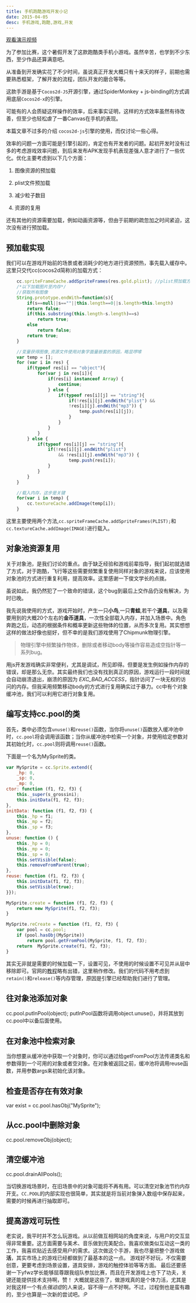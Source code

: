 ```yaml
---
title: 手机跑酷游戏开发小记
date: 2015-04-05
desc: 手机游戏,跑酷,游戏,开发
---
```


[观看演示视频](http://v.youku.com/v_show/id_XNzkzMjM2MTk2.html)

为了参加比赛，这个暑假开发了这款跑酷类手机小游戏。虽然辛苦，也学到不少东西，至少作品还算满意吧。

<!-- more -->

从准备到开发确实花了不少时间，虽说真正开发大概只有十来天的样子，前期也需要熟悉框架，了解开发的流程，团队开发的磨合等等。

这款手游是基于`Cocos2d-JS`开源引擎，通过SpiderMonkey + js-binding的方式调用底层`Cocos2d-x`的引擎。

可能有的人会质疑这样操作的效率，后来事实证明，这样的方式效率虽然有待改善，但至少也轻松虐了一番Canvas在手机的表现。

本篇文章不过多的介绍  `cocos2d-js`引擎的使用，而仅讨论一些心得。

效率的问题一方面可能是引擎引起的，肯定也有开发者的问题。起初开发时没有过多的考虑游戏效率问题，到后来发布APK发现手机表现差强人意才进行了一些优化。优化主要考虑到以下几个方面：

1. 图像资源的预加载

2. plist文件预加载

3. 减少粒子数目

4. 资源的复用

还有其他的资源需要加载，例如动画资源等，但由于前期的疏忽加之时间紧迫，这次没有进行预加载。

## 预加载实现 ##
我们可以在游戏开始前的场景或者消耗少的地方进行资源预热，事先载入缓存中。这里只交代cc(cocos2d简称)的加载方式：

```js
    cc.spriteFrameCache.addSpriteFrames(res.gold.plist); //plist预加载方式
    /*以下加载图片至内存*/
    //获取所有图像
    String.prototype.endWith=function(s){
        if(s==null||s==""||this.length==0||s.length>this.length)
        return false;
        if(this.substring(this.length-s.length)==s)
            return true;
        else
            return false;
        return true;
    }

    //变量获得图像,资源文件使用对象字面量嵌套的原因，略显啰嗦
    var temp = [];
    for (var i in res) {
        if(typeof res[i] == "object"){
            for(var j in res[i]){
                if(res[i] instanceof Array) {
                    continue;
                } else {
                    if(typeof res[i][j] == "string"){
                        if(!res[i][j].endWith("plist") &&
                        !res[i][j].endWith("mp3")) {
                            temp.push(res[i][j]);
                        }
                    }
                }
            }
        } else {
            if(typeof res[i][j] == "string"){
                if(!res[i][j].endWith("plist") 
                    && !res[i][j].endWith("mp3")) {
                        temp.push(res[i]);
                }
            }
        }
    }

    //载入内存，这步是关键
    for(var i in temp) {
        cc.textureCache.addImage(temp[i]);
    }
```

这里主要使用两个方法,`cc.spriteFrameCache.addSpriteFrames(PLIST);`和`cc.textureCache.addImage(IMAGE)`进行载入。

## 对象池资源复用 ##
关于对象池，是我们讨论的重点。由于缺乏经验和游戏前辈指导，我们起初就选错了方式，对于跑酷，飞行等这些需要频繁重复使用同样对象的游戏来说，应该使用对象池的方式进行重复利用，提高效率。这里感谢一下俊文学长的点拨。

虽说如此，我仍然犯了一个致命的错误，这个bug到最后上交作品仍没有解决，为时已晚。

我先说我使用的方式，游戏开始时，产生一只**小鸟**,一只**青蛙**,若干个**道具**，以及需要用到的大概20个左右的**金币道具**，一次性全部载入内存，并加入场景中。角色奔跑之后，动态的根据条件和概率更新这些物体的位置，从而多次复用。其实想想这样的做法好像也挺好，但不幸的是我们游戏使用了Chipmunk物理引擎。

>  物理引擎中频繁操作物体，删除或者移动body等操作容易造成空指针等一系列bug。

用js开发游戏确实非常便利，尤其是调试，所见即得。但要是发生例如操作内存的错误，却是那么无奈。其实最终我们也没有找到真正的原因，游戏运行一段时间就会自动崩溃退出，崩溃的原因为 *EXC_BAD_ACCESS*，指针访问了一块无权的访问的内存。但我采用频繁移动body的方式进行复用确实过于暴力。cc中有个对象缓冲池，我们可以利用它进行对象复用。

## 编写支持cc.pool的类

首先，类中必须包含`unuse()`和`reuse()`函数，当你将`unuse()`函数放入缓冲池中时，`cc.pool`将会调用该函数；当你从缓冲池中检索一个对象，并使用给定参数对其初始化时，`cc.pool`则将调用`reuse()`函数。

下面是一个名为MySprite的类。

```js
var MySprite = cc.Sprite.extend({
    _hp: 0,
    _sp: 0,
    _mp: 0,
ctor: function (f1, f2, f3) {
    this._super(s_grossini);
    this.initData(f1, f2, f3);
},
initData: function (f1, f2, f3) {
    this._hp = f1;
    this._mp = f2;
    this._sp = f3;
},
unuse: function () {
    this._hp = 0;
    this._mp = 0;
    this._sp = 0;
    this.setVisible(false);
    this.removeFromParent(true);
},
reuse: function (f1, f2, f3) {
    this.initData(f1, f2, f3);
    this.setVisible(true);
}});

MySprite.create = function (f1, f2, f3) {
    return new MySprite(f1, f2, f3);
}

MySprite.reCreate = function (f1, f2, f3) {
    var pool = cc.pool;
    if (pool.hasObj(MySprite))
        return pool.getFromPool(MySprite, f1, f2, f3);
    return  MySprite.create(f1, f2, f3);
}
```

其实无非就是需要的时候加载一下，设置可见，不使用的时候设置不可见并从层中移除即可。官网的[教程](http://cn.cocos2d-x.org/tutorial/show?id=1316)略有出错，这里稍作修改。我们的代码不用考虑到`retain()`和`release()`等内存管理，原因是引擎已经帮助我们进行了管理。

## 往对象池添加对象

cc.pool.putInPool(object);
putInPool函数将调用object.unuse()，并将其放到cc.pool中以备后面使用。

## 在对象池中检索对象

当你想要从缓冲池中获取一个对象时，你可以通过给getFromPool方法传递类名和参数得到一个可用的对象或者空对象。在对象被返回之前，缓冲池将调用reuse函数，并用参数args来初始化该对象。

## 检查是否存在有效对象

var exist = cc.pool.hasObj("MySprite");

## 从cc.pool中删除对象

cc.pool.removeObj(object);

## 清空缓冲池

cc.pool.drainAllPools();

当切换游戏场景时，在旧场景中的对象可能将不再有用。可以清空对象池节约内存开支。``CC.POOL``的内部实现也很简单，其实就是将当前对象弹入数组中保存起来，需要的时候再进行抽取即可。

## 提高游戏可玩性 ##
老实说，我平时并不怎么玩游戏。从以前做互相网站的角度来说，与用户的交互显得非常重要。这方面需要与美术、音乐做到完美配合。我喜欢做类似互动这一类的工作，我喜欢贴近去感受用户的需求。这次做这个手游，我也尽量把整个游戏做**活**，其实市场上的游戏已经都做到了最基本的这一点。
游戏好不好玩，不仅需要创意，更要考虑到场景设置，道具安排，游戏的触控体验等等方面。
最后还要感谢一下yfwz学长能够屈尊跟我组队参加比赛，而且在开发游戏上也下了功夫，关键还能提供技术支持啊，赞！
大概就是这些了，做游戏真的是个体力活，尤其是对我这样一个有点*强迫症*的人来说，容不得一点不好啊。不过，过程倒也是蛮有趣的，至少也算是一次新的尝试吧。:P